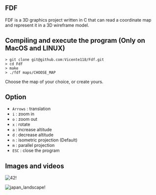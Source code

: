 ##                                                    FDF

FDF is a 3D graphics project written in C that can read a coordinate map and represent it in a 3D wireframe model.

## Compiling and execute the program (Only on MacOS and LINUX)
```
> git clone git@github.com:Vicente118/Fdf.git
> cd Fdf
> make
> ./fdf maps/CHOOSE_MAP
```
Choose the map of your choice, or create yours.

## Option

- `Arrows` : translation
- `i`      : zoom in
- `o`      : zoom out
- `x`      : rotate
- `a`      : increase altitude
- `d`      : decrease altitude
- `n`      : isometric projection (Default)
- `m`      : parallel projection
- `ESC`    : close the program

## Images and videos
![42!](https://github.com/Vicente118/Fdf/assets/150040812/1f96a40b-54a1-4dc8-bb81-68f821c554d9)

![japan_landscape!](https://github.com/Vicente118/Fdf/assets/150040812/f00c4875-01f9-4d89-8505-d7793224084d)




